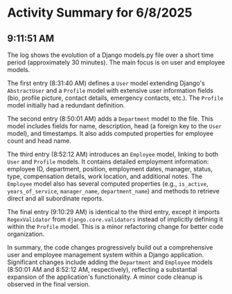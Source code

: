 # Activity Summary for 6/8/2025

## 9:11:51 AM
The log shows the evolution of a Django models.py file over a short time period (approximately 30 minutes).  The main focus is on user and employee models.

The first entry (8:31:40 AM) defines a `User` model extending Django's `AbstractUser` and a `Profile` model with extensive user information fields (bio, profile picture, contact details, emergency contacts, etc.).  The `Profile` model initially had a redundant definition.


The second entry (8:50:01 AM) adds a `Department` model to the file. This model includes fields for name, description, head (a foreign key to the `User` model), and timestamps. It also adds computed properties for employee count and head name.


The third entry (8:52:12 AM) introduces an `Employee` model, linking to both `User` and `Profile` models. It contains detailed employment information: employee ID, department, position, employment dates, manager, status, type, compensation details, work location, and additional notes.  The `Employee` model also has several computed properties (e.g., `is_active`, `years_of_service`, `manager_name`, `department_name`) and methods to retrieve direct and all subordinate reports.

The final entry (9:10:29 AM) is identical to the third entry, except it imports `RegexValidator` from `django.core.validators` instead of implicitly defining it within the `Profile` model. This is a minor refactoring change for better code organization.

In summary, the code changes progressively build out a comprehensive user and employee management system within a Django application.  Significant changes include adding the `Department` and `Employee` models (8:50:01 AM and 8:52:12 AM, respectively), reflecting a substantial expansion of the application's functionality.  A minor code cleanup is observed in the final version.
